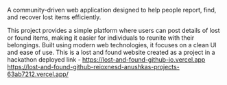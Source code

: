 A community-driven web application designed to help people report, find, and recover lost items efficiently.

This project provides a simple platform where users can post details of lost or found items, making it easier for individuals to reunite with their belongings. Built using modern web technologies, it focuses on a clean UI and ease of use.
This is a lost and found website created as a project in a hackathon
deployed link - https://lost-and-found-github-io.vercel.app
https://lost-and-found-github-reioxnesd-anushkas-projects-63ab7212.vercel.app/
